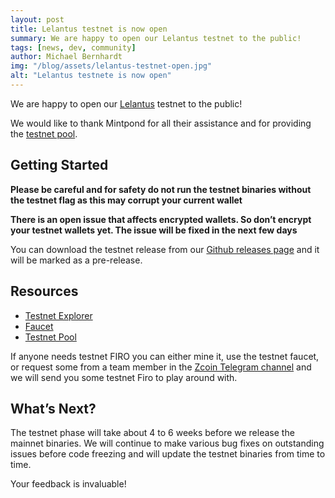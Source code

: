 ```yaml
---
layout: post
title: Lelantus testnet is now open
summary: We are happy to open our Lelantus testnet to the public!
tags: [news, dev, community]
author: Michael Bernhardt
img: "/blog/assets/lelantus-testnet-open.jpg"
alt: "Lelantus testnete is now open"
---
```

We are happy to open our [Lelantus](https://zcoin.io/lelantus-zcoin/) testnet to the public!

We would like to thank Mintpond for all their assistance and for providing the [testnet pool](https://testnet.mintpond.com/#!/firo).

## Getting Started

**Please be careful and for safety do not run the testnet binaries without the testnet flag as this may corrupt your current wallet**

**There is an open issue that affects encrypted wallets. So don’t encrypt your testnet wallets yet. The issue will be fixed in the next few days**

You can download the testnet release from our [Github releases page](https://github.com/firoorg/firo/releases) and it will be marked as a pre-release.

## Resources

- [Testnet Explorer](https://testexplorer.zcoin.io/)
- [Faucet](https://testexplorer.zcoin.io/faucet)
- [Testnet Pool](https://testnet.mintpond.com/#!/firo)

If anyone needs testnet FIRO you can either mine it, use the testnet faucet, or request some from a team member in the [Zcoin Telegram channel](https://telegram.me/firoproject) and we will send you some testnet Firo to play around with.

## What’s Next?

The testnet phase will take about 4 to 6 weeks before we release the mainnet binaries. We will continue to make various bug fixes on outstanding issues before code freezing and will update the testnet binaries from time to time.

Your feedback is invaluable!
